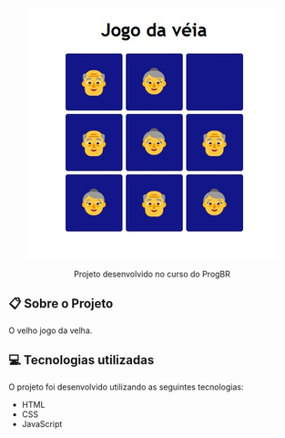 <p align="center">
   <img src="./jogo.jpg" alt="Jogo da Véia"/>
</p>
<div align="center">
   Projeto desenvolvido no curso do ProgBR
</div>

## :clipboard: Sobre o Projeto

O velho jogo da velha.
## :computer: Tecnologias utilizadas

O projeto foi desenvolvido utilizando as seguintes tecnologias:

- HTML
- CSS
- JavaScript
